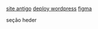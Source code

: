
[site antigo](https://www.redcresearch.ie/)
[deploy wordpress](https://stage.caribbeanbusinesspost.com/)
[figma](https://www.figma.com/file/PYrQVdAZ7Nayg03BZEexOq/Red-C-Research---Duplicate-(Copy)?type=design&mode=design&t=n0e3ZnTNbHEJkpYv-0)

seção heder

